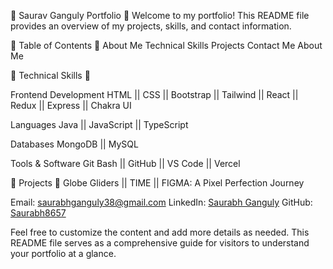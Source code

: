  🚀 Saurav Ganguly Portfolio 🚀 
Welcome to my portfolio! This README file provides an overview of my projects, skills, and contact information.

 🚀 Table of Contents  🚀 
About Me
Technical Skills
Projects
Contact Me
About Me

 🚀 Technical Skills 🚀 

Frontend Development
HTML || CSS || Bootstrap || Tailwind || React || Redux || Express || Chakra UI

Languages 
Java || JavaScript || TypeScript

Databases
MongoDB || MySQL

Tools & Software
Git Bash || GitHub || VS Code || Vercel 

 🚀 Projects 🚀 
Globe Gliders || TIME || FIGMA: A Pixel Perfection Journey

Email: saurabhganguly38@gmail.com
LinkedIn: [Saurabh Ganguly](https://www.linkedin.com/in/saurabh-ganguly/)
GitHub: [Saurabh8657](https://github.com/Saurabh8657)

Feel free to customize the content and add more details as needed. This README file serves as a comprehensive guide for visitors to understand your portfolio at a glance.